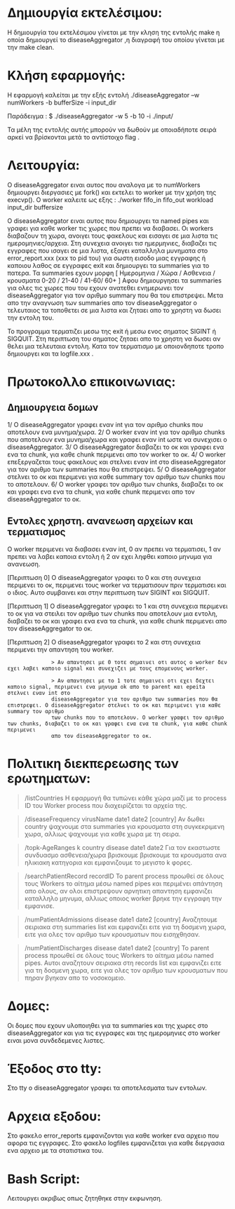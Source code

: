 Δημιουργία εκτελέσιμου:
=======================
Η δημιουργία του εκτελέσιμου γίνεται με την κληση της εντολής make η οποία δημιουργεί το diseaseAggregator ,η διαγραφή του οποίου γίνεται με την make clean.


Κλήση εφαρμογής:
================
Η εφαρμογή καλείται με την εξής εντολή
./diseaseAggregator –w numWorkers -b bufferSize -i input_dir

Παράδειγμα : $  ./diseaseAggregator -w 5 -b 10 -i ./input/

Τα μέλη της εντολής αυτής μπορούν να δωθούν με οποιαδήποτε σειρά αρκεί να βρίσκονται μετά το αντίστοιχο flag .


Λειτουργία:
===========
Ο diseaseAggregator ειναι αυτος που αναλογα με το numWorkers δημιουργει διεργασιες με fork() και εκτελει το worker με την χρήση της execvp().
O worker καλειτε ως εξης : ./worker fifo_in fifo_out workload input_dir buffersize

Ο diseaseAggregator ειναι αυτος που δημιουργει τα named pipes και γραφει για καθε worker τις χωρες που πρεπει να διαβασει.
Οι workers διαβαζουν τη χωρα, ανοιγει τους φακελους και εισαγει σε μια λιστα τις ημερομηνιες/αρχεια. Στη συνεχεια ανοιγει τισ ημερμηνιες, διαβαζει τις
εγγραφες που ισαγει σε μια λιστα, εξαγει καταλληλα μυνηματα στο error_report.xxx (xxx το pid του) για σωστη εισοδο μιας εγγραφης ή καποιου λαθος σε εγγραφες exit
και δημιουργει τα summaries για το πατερα. Τα summaries εχουν μορφη [ Ημερομηνια / Χώρα / Ασθενεια / κρουσματα 0-20 / 21-40 / 41-60/ 60+ ]
Αφου δημιουργησει τα summaries για ολες τις χωρες που του εχουν ανατεθει ενημερωνει τον diseaseAggregator για τον αριθμο summary που θα του επιστρεψει. 
Μετα απο την αναγνωση των summaries απο τον diseaseAggregator ο τελευταιος τα τοποθετει σε μια λιστα και ζηταει  απο το χρηστη να δωσει την εντολη του.

Το προγραμμα τερματιζει μεσω της exit ή μεσω ενος σηματος SIGINT ή SIGQUIT. Στη περιπτωση του σηματος ζηταει απο το χρηστη να δωσει αν θελει μια τελευταια εντολη.
Κατα τον τερματισμο με οποιονδηποτε τροπο δημιουργει και τα logfile.xxx .

Πρωτοκολλο επικοινωνιας:
========================
Δημιουργεια δομων
-----------------
  1/ O diseaseAggregator γραφει εναν int για τον αριθμο chunks που αποτελουν ενα μυνημα/χωρα.
  2/ O worker εναν int για τον αριθμο chunks που αποτελουν ενα μυνημα/χωρα και γραφει εναν int ωστε να συνεχισει ο diseaseAggregator.
  3/ O diseaseAggregator διαβαζει το οκ και γραφει ενα ενα τα chunk, για καθε chunk περιμενει απο τον worker το οκ.
  4/ Ο worker επεξεργαζεται τους φακελους και στελνει εναν int στο diseaseAggregator για τον αριθμο των summaries που θα επιστρεψει.
  5/ Ο diseaseAggregator στελνει το οκ και περιμενει για καθε summary τον αριθμο των chunks που το αποτελουν.
  6/ Ο worker γραφει τον αριθμο των chunks, διαβαζει το οκ και γραφει ενα ενα τα chunk, για καθε chunk περιμενει απο τον diseaseAggregator το οκ.

Εντολες χρηστη. ανανεωση αρχείων και τερματισμος
------------------------------
  O worker περιμενει να διαβασει εναν int, 0 αν πρεπει να τερματισει, 1 αν πρεπει να λαβει καποια εντολη ή 2 αν εχει ληφθει καποιο μηνυμα για ανανεωση.

  [Περιπτωση 0]   Ο diseaseAggregator γραφει το 0 και στη συνεχεια περιμενει το οκ, περιμενει τους worker να τερματισουν πριν τερματισει και ο ιδιος. 
                  Αυτο συμβαινει και στην περιπτωση των SIGINT και SIGQUIT.

  [Περιπτωση 1]   Ο diseaseAggregator γραφει το 1 και στη συνεχεια περιμενει το οκ για να στειλει τον αριθμο των chunks που αποτελουν μια εντολη, διαβαζει 
                  το οκ και γραφει ενα ενα τα chunk, για καθε chunk περιμενει απο τον diseaseAggregator το οκ.

  [Περιπτωση 2]   Ο diseaseAggregator γραφει το 2 και στη συνεχεια περιμενει την απαντηση του worker.

                  > Αν απαντησει με 0 τοτε σημαινει οτι αυτος ο worker δεν εχει λαβει καποιο signal και συνεχιζει με τους επομενους worker.

                  > Αν απαντησει με το 1 τοτε σημαινει οτι εχει δεχτει καποιο signal, περιμενει ενα μηνυμα ok απο το parent και epeita στελνει εναν int στο 
                  diseaseAggregator για τον αριθμο των summaries που θα επιστρεψει. Ο diseaseAggregator στελνει το οκ και περιμενει για καθε summary τον αριθμο 
                  των chunks που το αποτελουν. Ο worker γραφει τον αριθμο των chunks, διαβαζει το οκ και γραφει ενα ενα τα chunk, για καθε chunk περιμενει 
                  απο τον diseaseAggregator το οκ.


Πολιτικη διεκπερεωσης των ερωτηματων:
=====================================

  > /listCountries
      H εφαρμογή θα τυπώνει κάθε χώρα μαζί με το process ID του Worker process που διαχειρίζεται τα αρχεία της.

  > /diseaseFrequency virusName date1 date2 [country]
      Αν δωθει country ψαχνουμε στα summaries για κρουσματα στη συγκεκριμενη χωρα, αλλιως ψαχνουμε για καθε χωρα με τη σειρα.

  > /topk-AgeRanges k country disease date1 date2
      Για τον εκαστωστε συνδυασμο ασθενεια/χωρα βρισκουμε βρισκουμε τα κρουσματα ανα ηλικιακη κατηγορια και εμφανιζουμε το μεγιστο k φορες.

  > /searchPatientRecord recordID
      To parent process προωθεί σε όλους τους Workers το αίτημα μέσω named pipes και περιμένει απάντηση απο ολους, αν ολοι επιστρεψουν αρνητικη 
      απαντηση εμφανιζει καταλληλο μηνυμα, αλλιως οποιος worker βρηκε την εγγραφη την εμφανισε.

  > /numPatientAdmissions disease date1 date2 [country]
      Αναζητουμε σειριακα στη summaries list και εμφανιζει ειτε για τη δοσμενη χωρα, ειτε για ολες τον αριθμο των κρουσματων που εισηχθησαν.

  > /numPatientDischarges disease date1 date2 [country]
      To parent process προωθεί σε όλους τους Workers το αίτημα μέσω named pipes. Αυτοι αναζητουν σειριακα στη records list και εμφανιζει 
      ειτε για τη δοσμενη χωρα, ειτε για ολες τον αριθμο των κρουσματων που πηραν βγηκαν απο το νοσοκομειο.

Δομες:
======
Οι δομες που εχουν υλοποιηθει για τα summaries και της χωρες στο diseaseAggregator και για τις εγγραφες και της ημερομηνιες στο worker
ειναι μονα συνδεδεμενες λιστες.

Έξοδος στο tty:
===============
Στο tty ο diseaseAggregator γραφει τα αποτελεσματα των εντολων.

Αρχεια εξοδου:
==============
Στο φακελο error_reports εμφανιζονται για καθε worker ενα αρχειο που αφορα τις εγγραφες.
Στο φακελο logfiles εμφανιζεται για καθε διεργασια ενα αρχειο με τα στατιστικα του.

Bash Script:
============
Λειτουργει ακριβως οπως ζητηθηκε στην εκφωνηση.
